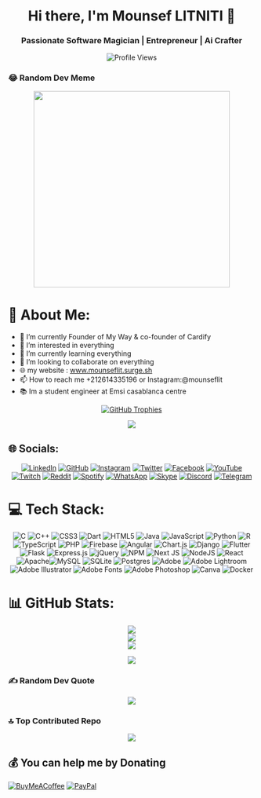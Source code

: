 <!-- Header -->
<h1 align="center">Hi there, I'm Mounsef LITNITI 👋</h1>
<h3 align="center">Passionate Software Magician | Entrepreneur | Ai Crafter</h3>

<!-- Profile Views Counter -->
<p align="center">
  <img src="https://komarev.com/ghpvc/?username=khaouitiabdelhakim&label=Profile%20views&color=0e75b6&style=flat" alt="Profile Views" />
</p>

### 😂 Random Dev Meme
<div align="center">
<img src='https://randommeme-five.vercel.app/' style="height: 400px;"/>
</div>

# 💫 About Me:
- 🔭 I’m currently Founder of My Way & co-founder of Cardify <br>
- 👀 I’m interested in everything <br>
- 🌱 I’m currently learning everything <br>
- 👯 I’m looking to collaborate on everything <br>
- 🌐 my website : www.mounseflit.surge.sh <br>
- 📫 How to reach me +212614335196 or Instagram:@mounseflit <br>
- 📚 Im a student engineer at Emsi casablanca centre <br>

<!-- GitHub Trophies -->
<p align="center">
  <a href="https://github.com/ryo-ma/github-profile-trophy">
    <img src="https://github-profile-trophy.vercel.app/?username=mounseflit" alt="GitHub Trophies" />
  </a>
</p>

<!-- Support -->
<p align="center">
<a target="_blank" href="https://www.buymeacoffee.com/mounseflit"><img src="https://img.buymeacoffee.com/button-api/?text=Buy me a Coffee&emoji=☕ &slug=mounseflit&button_colour=FFDD00&font_colour=000000&font_family=Poppins&outline_colour=000000&coffee_colour=ffffff" /></a>
</p>

## 🌐 Socials:
<div align="center">

[![LinkedIn](https://img.shields.io/badge/LinkedIn-%230077B5.svg?logo=linkedin&logoColor=white)](https://linkedin.com/in/mounseflit) [![GitHub](https://img.shields.io/badge/GitHub-%23181717.svg?logo=GitHub&logoColor=white)](https://github.com/mounseflit) [![Instagram](https://img.shields.io/badge/Instagram-%23FF69B4.svg?logo=Instagram&logoColor=white)](https://instagram.com/mounseflit) [![Twitter](https://img.shields.io/badge/Twitter-%231DA1F2.svg?logo=Twitter&logoColor=white)](https://twitter.com/mounseflit) [![Facebook](https://img.shields.io/badge/Facebook-%231877F2.svg?logo=Facebook&logoColor=white)](https://facebook.com/mounseflit) [![YouTube](https://img.shields.io/badge/YouTube-%23FF0000.svg?logo=YouTube&logoColor=white)](https://youtube.com/@mounseflit) [![Twitch](https://img.shields.io/badge/Twitch-%239146FF.svg?logo=Twitch&logoColor=white)](https://www.twitch.tv/mounseflit) [![Reddit](https://img.shields.io/badge/Reddit-%23FF4500.svg?logo=Reddit&logoColor=white)](https://www.reddit.com/user/mounseflit) [![Spotify](https://img.shields.io/badge/Spotify-%231ED760.svg?logo=Spotify&logoColor=white)](https://open.spotify.com/user/31skyswasfb4xchfxx33arg7yshm) [![WhatsApp](https://img.shields.io/badge/WhatsApp-%2325D366.svg?logo=WhatsApp&logoColor=white)](https://wa.me/0614335196) [![Skype](https://img.shields.io/badge/Skype-%2300AFF0.svg?logo=Skype&logoColor=white)](https://join.skype.com/invite/mounseflit) [![Discord](https://img.shields.io/badge/Discord-%237289DA.svg?logo=Discord&logoColor=white)](https://discord.com/channels/@mounseflit) [![Telegram](https://img.shields.io/badge/Telegram-%232CA5E0.svg?logo=Telegram&logoColor=white)](https://t.me/mounseflit)

</div>


# 💻 Tech Stack:
<div align="center">

![C](https://img.shields.io/badge/c-%2300599C.svg?style=flat&logo=c&logoColor=white) ![C++](https://img.shields.io/badge/c++-%2300599C.svg?style=flat&logo=c%2B%2B&logoColor=white) ![CSS3](https://img.shields.io/badge/css3-%231572B6.svg?style=flat&logo=css3&logoColor=white) ![Dart](https://img.shields.io/badge/dart-%230175C2.svg?style=flat&logo=dart&logoColor=white) ![HTML5](https://img.shields.io/badge/html5-%23E34F26.svg?style=flat&logo=html5&logoColor=white) ![Java](https://img.shields.io/badge/java-%23ED8B00.svg?style=flat&logo=openjdk&logoColor=white) ![JavaScript](https://img.shields.io/badge/javascript-%23323330.svg?style=flat&logo=javascript&logoColor=%23F7DF1E) ![Python](https://img.shields.io/badge/python-3670A0?style=flat&logo=python&logoColor=ffdd54) ![R](https://img.shields.io/badge/r-%23276DC3.svg?style=flat&logo=r&logoColor=white) ![TypeScript](https://img.shields.io/badge/typescript-%23007ACC.svg?style=flat&logo=typescript&logoColor=white) ![PHP](https://img.shields.io/badge/php-%23777BB4.svg?style=flat&logo=php&logoColor=white) ![Firebase](https://img.shields.io/badge/firebase-%23039BE5.svg?style=flat&logo=firebase) ![Angular](https://img.shields.io/badge/angular-%23DD0031.svg?style=flat&logo=angular&logoColor=white) ![Chart.js](https://img.shields.io/badge/chart.js-F5788D.svg?style=flat&logo=chart.js&logoColor=white) ![Django](https://img.shields.io/badge/django-%23092E20.svg?style=flat&logo=django&logoColor=white) ![Flutter](https://img.shields.io/badge/Flutter-%2302569B.svg?style=flat&logo=Flutter&logoColor=white) ![Flask](https://img.shields.io/badge/flask-%23000.svg?style=flat&logo=flask&logoColor=white) ![Express.js](https://img.shields.io/badge/express.js-%23404d59.svg?style=flat&logo=express&logoColor=%2361DAFB) ![jQuery](https://img.shields.io/badge/jquery-%230769AD.svg?style=flat&logo=jquery&logoColor=white) ![NPM](https://img.shields.io/badge/NPM-%23CB3837.svg?style=flat&logo=npm&logoColor=white) ![Next JS](https://img.shields.io/badge/Next-black?style=flat&logo=next.js&logoColor=white) ![NodeJS](https://img.shields.io/badge/node.js-6DA55F?style=flat&logo=node.js&logoColor=white) ![React](https://img.shields.io/badge/react-%2320232a.svg?style=flat&logo=react&logoColor=%2361DAFB) ![Apache](https://img.shields.io/badge/apache-%23D42029.svg?style=flat&logo=apache&logoColor=white)![MySQL](https://img.shields.io/badge/mysql-%2300000f.svg?style=flat&logo=mysql&logoColor=white) ![SQLite](https://img.shields.io/badge/sqlite-%2307405e.svg?style=flat&logo=sqlite&logoColor=white) ![Postgres](https://img.shields.io/badge/postgres-%23316192.svg?style=flat&logo=postgresql&logoColor=white) ![Adobe](https://img.shields.io/badge/adobe-%23FF0000.svg?style=flat&logo=adobe&logoColor=white) ![Adobe Lightroom](https://img.shields.io/badge/Adobe%20Lightroom-31A8FF.svg?style=flat&logo=Adobe%20Lightroom&logoColor=white) ![Adobe Illustrator](https://img.shields.io/badge/adobe%20illustrator-%23FF9A00.svg?style=flat&logo=adobe%20illustrator&logoColor=white) ![Adobe Fonts](https://img.shields.io/badge/Adobe%20Fonts-000B1D.svg?style=flat&logo=Adobe%20Fonts&logoColor=white) ![Adobe Photoshop](https://img.shields.io/badge/adobe%20photoshop-%2331A8FF.svg?style=flat&logo=adobe%20photoshop&logoColor=white) ![Canva](https://img.shields.io/badge/Canva-%2300C4CC.svg?style=flat&logo=Canva&logoColor=white) ![Docker](https://img.shields.io/badge/docker-%230db7ed.svg?style=flat&logo=docker&logoColor=white)

</div>


# 📊 GitHub Stats:
<div align="center">
  
![](https://github-readme-stats.vercel.app/api?username=mounseflit&theme=default&hide_border=false&include_all_commits=true&count_private=true)<br/>
![](https://github-readme-streak-stats.herokuapp.com/?user=mounseflit&theme=default&hide_border=false)<br/>
![](https://github-readme-stats.vercel.app/api/top-langs/?username=mounseflit&theme=default&hide_border=false&include_all_commits=true&count_private=true&layout=compact)

</div>

<!-- Support -->
<p align="center">
<a target="_blank" href="https://www.buymeacoffee.com/mounseflit"><img src="https://img.buymeacoffee.com/button-api/?text=Buy me a Coffee&emoji=☕&slug=mounseflit&button_colour=FFDD00&font_colour=000000&font_family=Poppins&outline_colour=000000&coffee_colour=ffffff" /></a>
</p>

### ✍️ Random Dev Quote

<div align="center">
  
![](https://quotes-github-readme.vercel.app/api?type=horizontal&theme=radical)

</div>

### 🔝 Top Contributed Repo
<div align="center">

![](https://github-contributor-stats.vercel.app/api?username=mounseflit&limit=5&theme=dark_dimmed&combine_all_yearly_contributions=true)

</div>



  ## 💰 You can help me by Donating
  [![BuyMeACoffee](https://img.shields.io/badge/Buy%20Me%20a%20Coffee-ffdd00?style=for-the-badge&logo=buy-me-a-coffee&logoColor=black)](https://buymeacoffee.com/mounseflit) [![PayPal](https://img.shields.io/badge/PayPal-00457C?style=for-the-badge&logo=paypal&logoColor=white)](https://paypal.me/litnitimounsef@gmail.com) 

 


<!---
mounseflit/mounseflit is a ✨ special ✨ repository because its `README.md` (this file) appears on your GitHub profile.
You can click the Preview link to take a look at your changes.
--->
